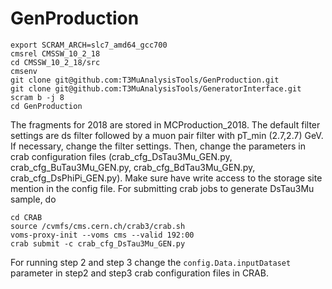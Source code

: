 # GenProduction



```
export SCRAM_ARCH=slc7_amd64_gcc700
cmsrel CMSSW_10_2_18
cd CMSSW_10_2_18/src
cmsenv
git clone git@github.com:T3MuAnalysisTools/GenProduction.git
git clone git@github.com:T3MuAnalysisTools/GeneratorInterface.git
scram b -j 8
cd GenProduction
```

The fragments for 2018 are stored in MCProduction_2018. The default filter settings are ds filter followed by a muon pair filter with pT_min (2.7,2.7) GeV. If necessary, change the filter settings. Then, change the parameters in crab configuration files (crab_cfg_DsTau3Mu_GEN.py, crab_cfg_BuTau3Mu_GEN.py, crab_cfg_BdTau3Mu_GEN.py, crab_cfg_DsPhiPi_GEN.py). Make sure have write access to the storage site mention in the config file. For submitting crab jobs to generate DsTau3Mu sample, do

```
cd CRAB
source /cvmfs/cms.cern.ch/crab3/crab.sh
voms-proxy-init --voms cms --valid 192:00
crab submit -c crab_cfg_DsTau3Mu_GEN.py
```

For running step 2 and step 3 change the `config.Data.inputDataset` parameter in step2 and step3 crab configuration files in CRAB.
